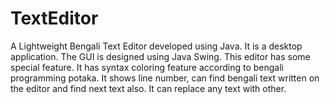 # TextEditor
A Lightweight Bengali Text Editor developed using Java. It is a desktop application. The GUI is designed using Java Swing. This editor has some special feature. It has syntax coloring feature according to bengali programming potaka. It shows line number, can find bengali text written on the editor and find next text also. It can replace any text with other. 

